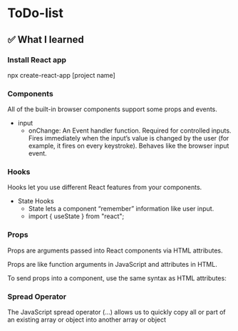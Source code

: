 # ToDo-list

## ✅ What I learned

### Install React app

npx create-react-app [project name]

### Components

All of the built-in browser components support some props and events.

- input
  - onChange: An Event handler function. Required for controlled inputs. Fires immediately when the input’s value is changed by the user (for example, it fires on every keystroke). Behaves like the browser input event.

### Hooks

Hooks let you use different React features from your components.

- State Hooks
  - State lets a component “remember” information like user input.
  - import { useState } from "react";

### Props

Props are arguments passed into React components via HTML attributes.

Props are like function arguments in JavaScript and attributes in HTML.

To send props into a component, use the same syntax as HTML attributes:

### Spread Operator

The JavaScript spread operator (...) allows us to quickly copy all or part of an existing array or object into another array or object
